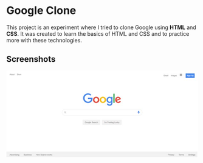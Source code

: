 # Google Clone

This project is an experiment where I tried to clone Google using **HTML** and **CSS**.
It was created to learn the basics of HTML and CSS and to practice more with these technologies.

## Screenshots

![](images/google-clone.jpg)
